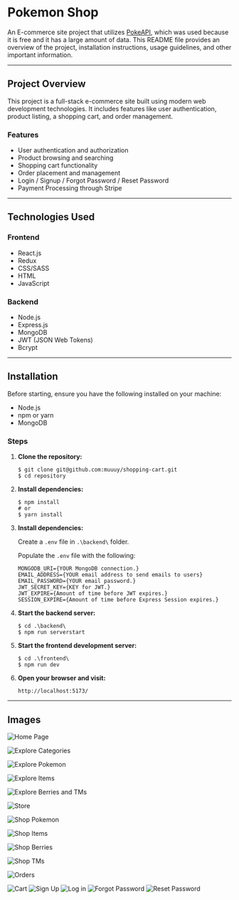 # Pokemon Shop

An E-commerce site project that utilizes [PokeAPI](https://pokeapi.co/), which was used because it is free and it has a large amount of data. This README file provides an overview of the project, installation instructions, usage guidelines, and other important information.

---

## Project Overview

This project is a full-stack e-commerce site built using modern web development technologies. It includes features like user authentication, product listing, a shopping cart, and order management.

### Features

- User authentication and authorization
- Product browsing and searching
- Shopping cart functionality
- Order placement and management
- Login / Signup / Forgot Password / Reset Password
- Payment Processing through Stripe

---

## Technologies Used

### Frontend

- React.js
- Redux
- CSS/SASS
- HTML
- JavaScript

### Backend

- Node.js
- Express.js
- MongoDB
- JWT (JSON Web Tokens)
- Bcrypt

---

## Installation

Before starting, ensure you have the following installed on your machine:

- Node.js
- npm or yarn
- MongoDB

### Steps

1. **Clone the repository:**
   ```
   $ git clone git@github.com:muuuy/shopping-cart.git
   $ cd repository
   ```

2. **Install dependencies:**
   ```
   $ npm install
   # or
   $ yarn install
   ```

2. **Install dependencies:**

   Create a ```.env``` file in ```.\backend\``` folder.

   Populate the ```.env``` file with the following:
   ```
   MONGODB_URI={YOUR MongoDB connection.}
   EMAIL_ADDRESS={YOUR email address to send emails to users}
   EMAIL_PASSWORD={YOUR email password.}
   JWT_SECRET_KEY={KEY for JWT.}
   JWT_EXPIRE={Amount of time before JWT expires.}
   SESSION_EXPIRE={Amount of time before Express Session expires.}
   ```
   
4. **Start the backend server:**
   ```
   $ cd .\backend\
   $ npm run serverstart
   ```

5. **Start the frontend development server:**
   ```
   $ cd .\frontend\
   $ npm run dev
   ```

6. **Open your browser and visit:**
   ```
   http://localhost:5173/
   ```

---

## Images

![Home Page](/store-images/homescreen.png)

![Explore Categories](/store-images/categories.png)

![Explore Pokemon](/store-images/explore-pokemon.png)

![Explore Items](/store-images/explore-items.png)

![Explore Berries and TMs](/store-images/explore-berries-tms.png)

![Store](/store-images/store.png)

![Shop Pokemon](/store-images/shop-pokemon.png)

![Shop Items](/store-images/shop-items.png)

![Shop Berries](/store-images/shop-berries.png)

![Shop TMs](/store-images/shop-tms.png)

![Orders](/store-images/orders.png)

![Cart](/store-images/cart.png) ![Sign Up](/store-images/sign-up.png) ![Log in](/store-images/sign-in.png) ![Forgot Password](/store-images/forgot.png) ![Reset Password](/store-images/reset.png)
